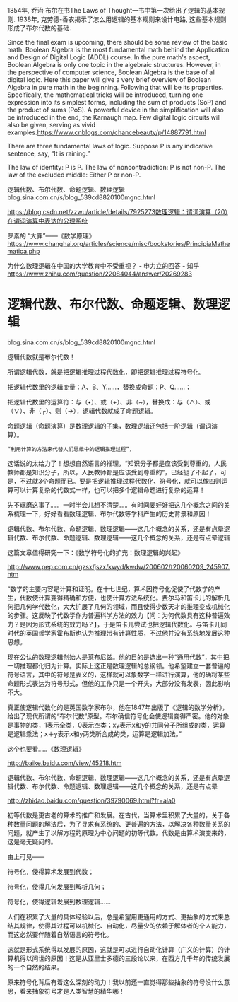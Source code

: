 1854年, 乔治 布尔在书The Laws of Thought一书中第一次给出了逻辑的基本规则. 1938年, 克劳德-香农揭示了怎么用逻辑的基本规则来设计电路, 这些基本规则形成了布尔代数的基础.


Since the final exam is upcoming, there should be some review of the basic math. Boolean Algebra is the most fundamental math behind the Application and Design of Digital Logic (ADDL) course. In the pure math's aspect, Boolean Algebra is only one topic in the algebraic structures. However, in the perspective of computer science, Boolean Algebra is the base of all digital logic. Here this paper will give a very brief overview of Boolean Algebra in pure math in the beginning. Following that will be its properties. Specifically, the mathematical tricks will be introduced, turning one expression into its simplest forms, including the sum of products (SoP) and the product of sums (PoS). A powerful device in the simplification will also be introduced in the end, the Karnaugh map. Few digital logic circuits will also be given, serving as vivid examples.https://www.cnblogs.com/chancebeauty/p/14887791.html

There are three fundamental laws of logic. Suppose P is any indicative sentence, say, “It is raining.”

The law of identity: P is P.
The law of noncontradiction: P is not non-P.
The law of the excluded middle: Either P or non-P.

逻辑代数、布尔代数、命题逻辑、数理逻辑
blog.sina.com.cn/s/blog_539cd8820100mgnc.html




https://blog.csdn.net/zzwu/article/details/7925273数理逻辑：谓词演算（20）在谓词演算中表达的公理系统

罗素的 “大罪”——《数学原理》
https://www.changhai.org/articles/science/misc/bookstories/PrincipiaMathematica.php

为什么数理逻辑在中国的大学教育中不受重视？ \- 申力立的回答 \- 知乎 https://www.zhihu.com/question/22084044/answer/20269283




# 逻辑代数、布尔代数、命题逻辑、数理逻辑








blog.sina.com.cn/s/blog_539cd8820100mgnc.html



 逻辑代数就是布尔代数！

   所谓逻辑代数，就是把逻辑推理过程代数化，即把逻辑推理过程符号化。

 

   把逻辑代数里的逻辑变量：A、B、Y……，替换成命题：P、Q……；

   把逻辑代数里的运算符：与（•）、或（+）、非（~），替换成：与（∧）、或（∨）、非（┌）、则（→），逻辑代数就成了命题逻辑。

 

   命题逻辑（命题演算）是数理逻辑的子集，数理逻辑还包括一阶逻辑（谓词演算）。

 

    “利用计算的方法来代替人们思维中的逻辑推理过程”，
    
这话说的太给力了！想想自然语言的推理，“知识分子都是应该受到尊重的，人民教师都是知识分子，所以，人民教师都是应该受到尊重的”，已经挺了不起了，可是，不过就3个命题而已。要是把逻辑推理过程代数化、符号化，就可以像四则运算可以计算复杂的代数式一样，也可以把多个逻辑命题进行复杂的运算！

 

   先不琢磨这事了。。。一时半会儿想不清楚。。。有时间要好好把这几个概念之间的关系梳理一下，好好看看数理逻辑、布尔代数等学科产生的历史背景和原因！

 

逻辑代数、布尔代数、命题逻辑、数理逻辑——这几个概念的关系，还是有点晕逻辑代数、布尔代数、命题逻辑、数理逻辑——这几个概念的关系，还是有点晕逻辑 
 

   这篇文章值得研究一下：《数学符号化的扩充：数理逻辑的兴起》

http://www.pep.com.cn/gzsx/jszx/kwyd/kwdw/200602/t20060209_245907.htm

   “数学的主要内容是计算和证明。在十七世纪，算术因符号化促使了代数学的产生，代数使计算变得精确和方便，也使计算方法系统化。费尔马和笛卡儿的解析几何把几何学代数化，大大扩展了几何的领域，而且使得少数天才的推理变成机械化的步骤。这反映了代数学作为普遍科学方法的效力【问：为何代数具有这种普遍效力？是因为形式系统的效力吗？】，于是笛卡儿尝试也把逻辑代数化。与笛卡儿同时代的英国哲学家霍布斯也认为推理带有计算性质，不过他并没有系统地发展这种思想。

现在公认的数理逻辑创始人是莱布尼兹。他的目的是选出一种“通用代数”，其中把一切推理都化归为计算。实际上这正是数理逻辑的总纲领。他希望建立一套普遍的符号语言，其中的符号是表义的，这样就可以象数字一样进行演算，他的确将某些命题形式表达为符号形式，但他的工作只是一个开头，大部分没有发表，因此影响不大。

真正使逻辑代数化的是英国数学家布尔，他在1847年出版了《逻辑的数学分析》，给出了现代所谓的“布尔代数”原型。布尔确信符号化会使逻辑变得严密。他的对象是事物的类，1表示全类，0表示空类；xy表示x和y的共同分子所组成的类，运算是逻辑乘法；x＋y表示x和y两类所合成的类，运算是逻辑加法。” 

   这个也要看。。。《数理逻辑》

http://baike.baidu.com/view/45218.htm

 

逻辑代数、布尔代数、命题逻辑、数理逻辑——这几个概念的关系，还是有点晕逻辑代数、布尔代数、命题逻辑、数理逻辑——这几个概念的关系，还是有点晕
 
http://zhidao.baidu.com/question/39790069.html?fr=ala0

   初等代数是更古老的算术的推广和发展。在古代，当算术里积累了大量的，关于各种数量问题的解法后，为了寻求有系统的、更普遍的方法，以解决各种数量关系的问题，就产生了以解方程的原理为中心问题的初等代数。代数是由算术演变来的，这是毫无疑问的。

   

   由上可见——

   符号化，使得算术发展到代数；

   符号化，使得几何发展到解析几何；

   符号化，使得逻辑发展到数理逻辑……

   人们在积累了大量的具体经验以后，总是希望用更通用的方式、更抽象的方式来总结其规律，使得其过程可以机械化、自动化，尽量少的依赖于解体者的个人能力，而这必然要伴随着自然语言的符号化。

   这就是形式系统得以发展的原因，这就是可以进行自动化计算（广义的计算）的计算机得以问世的原因！这是从亚里士多德的三段论以来，在西方几千年的传统发展的一个自然的结果。

   原来符号化背后有着这么深刻的动力！我以前还一直觉得那些抽象的符号没什么意思，看来抽象符号才是人类智慧的精华哪！







